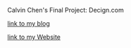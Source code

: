 Calvin Chen's Final Project: Decign.com

[link to my blog](https://calvinyc2929.tumblr.com/post/173523876210/final-document)

[link to my Website](https://calvinchen1999.github.io)

